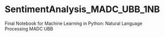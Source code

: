 # SentimentAnalysis_MADC_UBB_1NB
Final Notebook for Machine Learning in Python: Natural Language Processing MADC UBB
